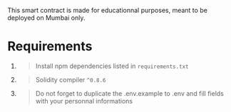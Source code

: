 This smart contract is made for educationnal purposes, meant to be deployed on Mumbai only.

# Requirements

1. > Install npm dependencies listed in `requirements.txt`
2. > Solidity compiler `^0.8.6` 
3. > Do not forget to duplicate the .env.example to .env and fill fields with your personnal informations